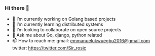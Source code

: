 ### Hi there 👋


- 🔭 I’m currently working on Golang based projects
- 🌱 I’m currently learning distributed systems
- 👯 I’m looking to collaborate on open source projects
- 💬 Ask me about Go, django, python related
- 📫 How to reach me: gmail: emmanuelukwuegbu2016@gmail.com twitter: https://twitter.com/Sir_rosic



